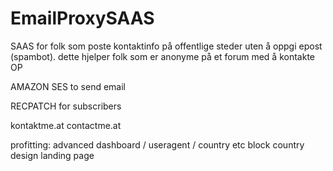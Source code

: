 # EmailProxySAAS

SAAS for folk som poste kontaktinfo på offentlige steder uten å oppgi epost (spambot).
dette hjelper folk som er anonyme på et forum med å kontakte OP

AMAZON SES to send email

RECPATCH for subscribers


kontaktme.at
contactme.at

profitting:
advanced dashboard / useragent / country etc
block country
design landing page
